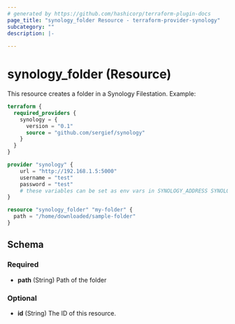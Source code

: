 ```yaml
---
# generated by https://github.com/hashicorp/terraform-plugin-docs
page_title: "synology_folder Resource - terraform-provider-synology"
subcategory: ""
description: |-
  
---
```


# synology_folder (Resource)

This resource creates a folder in a Synology Filestation.
Example:
```terraform
terraform {
  required_providers {
    synology = {
      version = "0.1"
      source = "github.com/sergief/synology"
    }
  }
}

provider "synology" {
    url = "http://192.168.1.5:5000"
    username = "test"
    password = "test"
    # these variables can be set as env vars in SYNOLOGY_ADDRESS SYNOLOGY_USERNAME and SYNOLOGY_PASSWORD
}

resource "synology_folder" "my-folder" {
  path = "/home/downloaded/sample-folder"
}
```

<!-- schema generated by tfplugindocs -->
## Schema

### Required

- **path** (String) Path of the folder

### Optional

- **id** (String) The ID of this resource.


